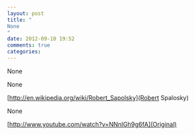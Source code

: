 ```yaml
---
layout: post
title: "
None
"
date: 2012-09-10 19:52
comments: true
categories: 
---
```


None


None

[http://en.wikipedia.org/wiki/Robert_Sapolsky](Robert Spalosky)


None

[http://www.youtube.com/watch?v=NNnIGh9g6fA](Original)

